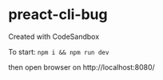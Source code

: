 # preact-cli-bug
Created with CodeSandbox


To start:
`npm i && npm run dev`

then open browser on http://localhost:8080/
